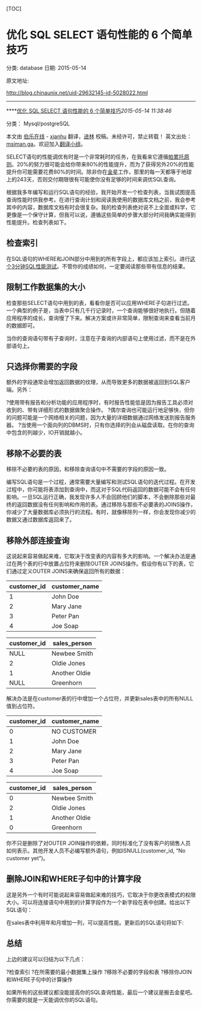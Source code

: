 [TOC]



# 优化 SQL SELECT 语句性能的 6 个简单技巧

分类: database
日期: 2015-05-14

原文地址: 

http://blog.chinaunix.net/uid-29632145-id-5028022.html

------

****[优化 SQL SELECT 语句性能的 6 个简单技巧]()*2015-05-14 11:38:46*

分类： Mysql/postgreSQL

本文由 [伯乐在线](http://blog.jobbole.com/) - [xianhu](http://blog.jobbole.com/author/xianhu/) 翻译，[进林](http://blog.jobbole.com/author/8zjl8/) 校稿。未经许可，禁止转载！
英文出处：[msiman.ga](http://msiman.ga/2014/03/simple-sql-select-statement-performance.html)。欢迎加入[翻译小组](http://www.jobbole.com/groups/6/?utm_source=jobboleblog-article)。

SELECT语句的性能调优有时是一个非常耗时的任务，在我看来它遵循[帕累托原则](http://en.wikipedia.org/wiki/Pareto_principle)。20%的努力很可能会给你带来80%的性能提升，而为了获得另外20%的性能提升你可能需要花费80%的时间。除非你在[金星](http://curiosity.discovery.com/question/venus-day-longer-year)工作，那里的每一天都等于地球上的243天，否则交付期限很有可能使你没有足够的时间来调优SQL查询。

根据我多年编写和运行SQL语句的经验，我开始开发一个检查列表，当我试图提高查询性能时供我参考。在进行查询计划和阅读我使用的数据库文档之前，我会参考其中的内容，数据库文档有时会很复杂。我的检查列表绝对说不上全面或科学，它更像是一个保守计算，但我可以说，遵循这些简单的步骤大部分时间我确实能得到性能提升。检查列表如下。

## **检查索引**

在SQL语句的WHERE和JOIN部分中用到的所有字段上，都应该加上索引。进行[这个3分钟SQL性能测试](http://use-the-index-luke.com/3-minute-test)。不管你的成绩如何，一定要阅读那些带有信息的结果。

## **限制工作数据集的大小**

检查那些SELECT语句中用到的表，看看你是否可以应用WHERE子句进行过滤。一个典型的例子是，当表中只有几千行记录时，一个查询能够很好地执行。但随着应用程序的成长，查询慢了下来。解决方案或许非常简单，限制查询来查看当前月的数据即可。

当你的查询语句带有子查询时，注意在子查询的内部语句上使用过滤，而不是在外部语句上。

## **只选择你需要的字段**

额外的字段通常会增加返回数据的纹理，从而导致更多的数据被返回到SQL客户端。另外：

?使用带有报告和分析功能的应用程序时，有时报告性能低是因为报告工具必须对收到的、带有详细形式的数据做聚合操作。
?偶尔查询也可能运行地足够快，但你的问题可能是一个网络相关的问题，因为大量的详细数据通过网络发送到报告服务器。
?当使用一个面向列的DBMS时，只有你选择的列会从磁盘读取。在你的查询中包含的列越少，IO开销就越小。

## **移除不必要的表**

移除不必要的表的原因，和移除查询语句中不需要的字段的原因一致。

编写SQL语句是一个过程，通常需要大量编写和测试SQL语句的迭代过程。在开发过程中，你可能将表添加到查询中，而这对于SQL代码返回的数据可能不会有任何影响。一旦SQL运行正确，我发现许多人不会回顾他们的脚本，不会删除那些对最终的返回数据没有任何影响和作用的表。通过移除与那些不必要表的JOINS操作，你减少了大量数据库必须执行的流程。有时，就像移除列一样，你会发现你减少的数据又通过数据库返回来了。

## **移除外部连接查询**

这说起来容易做起来难，它取决于改变表的内容有多大的影响。一个解决办法是通过在两个表的行中放置占位符来删除OUTER JOINS操作。假设你有以下的表，它们通过定义OUTER JOINS来确保返回所有的数据：

| customer_id | customer_name |
| ----------- | ------------- |
| 1           | John Doe      |
| 2           | Mary Jane     |
| 3           | Peter Pan     |
| 4           | Joe Soap      |

| customer_id | sales_person  |
| ----------- | ------------- |
| NULL        | Newbee Smith  |
| 2           | Oldie Jones   |
| 1           | Another Oldie |
| NULL        | Greenhorn     |

解决办法是在customer表的行中增加一个占位符，并更新sales表中的所有NULL值到占位符。

| customer_id | customer_name |
| ----------- | ------------- |
| 0           | NO CUSTOMER   |
| 1           | John Doe      |
| 2           | Mary Jane     |
| 3           | Peter Pan     |
| 4           | Joe Soap      |

| customer_id | sales_person  |
| ----------- | ------------- |
| 0           | Newbee Smith  |
| 2           | Oldie Jones   |
| 1           | Another Oldie |
| 0           | Greenhorn     |

你不只是删除了对OUTER JOIN操作的依赖，同时标准化了没有客户的销售人员如何表示。其他开发人员不必编写额外语句，例如ISNULL(customer_id, “No customer yet”)。

## **删除JOIN和WHERE子句中的计算字段**

这是另外一个有时可能说起来容易做起来难的技巧，它取决于你更改表模式的权限大小。可以将连接语句中用到的计算字段作为一个新字段在表中创建。给出以下SQL语句：

在sales表中利用年和月增加一列，可以提高性能。更新后的SQL语句将如下:

## **总结**

上边的建议可以归结为以下几点：

?检查索引
?在所需要的最小数据集上操作
?移除不必要的字段和表
?移除你JOIN和WHERE子句中的计算操作

如果所有的这些建议都没能提高你的SQL查询性能，最后一个建议是搬去金星吧。你需要的就是一天能调优你的SQL语句。